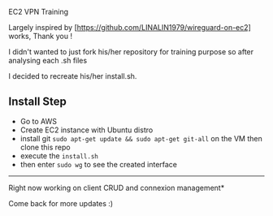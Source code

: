 EC2 VPN Training 

Largely inspired by [https://github.com/LINALIN1979/wireguard-on-ec2] works, Thank you !

I didn't wanted to just fork his/her repository for training purpose so after analysing each .sh files

I decided to recreate his/her install.sh.

## Install Step
* Go to AWS
* Create EC2 instance with Ubuntu distro
* install git ```sudo apt-get update && sudo apt-get git-all``` on the VM then clone this repo 
* execute the ```install.sh```
* then enter ```sudo wg``` to see the created interface 

---

Right now working on client CRUD and connexion management*

Come back for more updates :)
